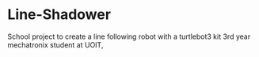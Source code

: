# Line-Shadower
School project to create a line following robot with a turtlebot3 kit
3rd year mechatronix student at UOIT, 
